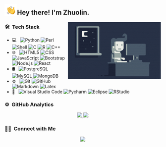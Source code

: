 <img alt="Night Coding" src="./assets/Hand%20Wave.gif" width='40' align="left"/><h2>Hey there! I'm Zhuolin.</h2>

<img alt="Night Coding" src="./assets/Night-Coding.gif" align="right"/>

### 🛠 &nbsp;Tech Stack

- 💻 &nbsp;
  ![Python](https://img.shields.io/badge/-Python-333333?style=flat&logo=python&logoColor=3776AB)
  ![Perl](https://img.shields.io/badge/-Perl-333333?style=flat&logo=perl&logoColor=39457E)
  ![Shell](https://img.shields.io/badge/-Shell-333333?style=flat&logo=linux&logoColor=FCC624)
  ![C](https://img.shields.io/badge/-C-333333?style=flat&logo=C&logoColor=A8B9CC)
  ![R](https://img.shields.io/badge/-R-333333?style=flat&logo=R&logoColor=276DC3)
  ![C++](https://img.shields.io/badge/-C++-333333?style=flat&logo=C%2B%2B&logoColor=00599C)
- 🌐 &nbsp;
  ![HTML5](https://img.shields.io/badge/-HTML5-333333?style=flat&logo=HTML5)
  ![CSS](https://img.shields.io/badge/-CSS-333333?style=flat&logo=CSS3&logoColor=1572B6)
  ![JavaScript](https://img.shields.io/badge/-JavaScript-333333?style=flat&logo=javascript)
  ![Bootstrap](https://img.shields.io/badge/-Bootstrap-333333?style=flat&logo=bootstrap&logoColor=563D7C)
  ![Node.js](https://img.shields.io/badge/-Node.js-333333?style=flat&logo=node.js)
  ![React](https://img.shields.io/badge/-React-333333?style=flat&logo=react)
- 🛢 &nbsp;
  ![PostgreSQL](https://img.shields.io/badge/-PostgreSQL-333333?style=flat&logo=PostgreSQL)
  ![MySQL](https://img.shields.io/badge/-MySQL-333333?style=flat&logo=mysql)
  ![MongoDB](https://img.shields.io/badge/-MongoDB-333333?style=flat&logo=mongodb)
- ⚙️ &nbsp;
  ![Git](https://img.shields.io/badge/-Git-333333?style=flat&logo=git)
  ![GitHub](https://img.shields.io/badge/-GitHub-333333?style=flat&logo=github)
  ![Markdown](https://img.shields.io/badge/-Markdown-333333?style=flat&logo=markdown)
  ![Latex](https://img.shields.io/badge/-Latex-333333?style=flat&logo=latex&logoColor=008080)
- 🔧 &nbsp;
  ![Visual Studio Code](https://img.shields.io/badge/-Visual%20Studio%20Code-333333?style=flat&logo=visual-studio-code&logoColor=007ACC)
  ![Pycharm](https://img.shields.io/badge/-Pycharm-333333?style=flat&logo=Pycharm)
  ![Eclipse](https://img.shields.io/badge/-Eclipse-333333?style=flat&logo=eclipse-ide&logoColor=2C2255)
  ![RStudio](https://img.shields.io/badge/-RStudio-333333?style=flat&logo=rstudio)

### ⚙️ &nbsp;GitHub Analytics

<p align="center">
<a href="https://github.com/ZL-Li">
  <img height="180em" src="https://github-readme-stats-eight-theta.vercel.app/api?username=ZL-Li&show_icons=true&theme=algolia&include_all_commits=true&count_private=true"/>
  <img height="180em" src="https://github-readme-stats-eight-theta.vercel.app/api/top-langs/?username=ZL-Li&layout=compact&langs_count=8&theme=algolia"/>
</a>
</p>

### 🤝🏻 &nbsp;Connect with Me

<p align="center">
<a href="lzlscx@gmail.com"><img src="https://img.shields.io/badge/-lzlscx@gmail.com-D14836?style=flat&logo=Gmail&logoColor=white"/></a>
</p>